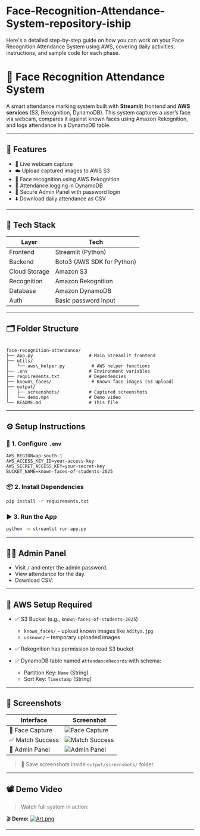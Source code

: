 # Face-Recognition-Attendance-System-repository-iship
Here's a detailed step-by-step guide on how you can work on your Face Recognition Attendance System using AWS, covering daily activities, instructions, and sample code for each phase.

# 🎯 Face Recognition Attendance System

A smart attendance marking system built with **Streamlit** frontend and **AWS services** (S3, Rekognition, DynamoDB). This system captures a user’s face via webcam, compares it against known faces using Amazon Rekognition, and logs attendance in a DynamoDB table.

---

## 🚀 Features

- 📸 Live webcam capture
- ☁️ Upload captured images to AWS S3
- 🧠 Face recognition using AWS Rekognition
- 📝 Attendance logging in DynamoDB
- 🔐 Secure Admin Panel with password login
- ⬇️ Download daily attendance as CSV

---

## 🧱 Tech Stack

| Layer        | Tech                        |
|--------------|-----------------------------|
| Frontend     | Streamlit (Python)          |
| Backend      | Boto3 (AWS SDK for Python)  |
| Cloud Storage| Amazon S3                   |
| Recognition  | Amazon Rekognition          |
| Database     | Amazon DynamoDB             |
| Auth         | Basic password input        |

---

## 🗂️ Folder Structure

```

face-recognition-attendance/
├── app.py                     # Main Streamlit frontend
├── utils/
│   └── aws\_helper.py          # AWS helper functions
├── .env                       # Environment variables
├── requirements.txt           # Dependencies
├── known\_faces/               # Known face images (S3 upload)
├── output/
│   ├── screenshots/           # Captured screenshots
│   └── demo.mp4               # Demo video
└── README.md                  # This file

````

---

## ⚙️ Setup Instructions

### 🔐 1. Configure `.env`

```env
AWS_REGION=ap-south-1
AWS_ACCESS_KEY_ID=your-access-key
AWS_SECRET_ACCESS_KEY=your-secret-key
BUCKET_NAME=known-faces-of-students-2025
````

### 📦 2. Install Dependencies

```bash
pip install -r requirements.txt
```

### ▶️ 3. Run the App

```bash
python -m streamlit run app.py
```

---

## 👨‍💻 Admin Panel

* Visit `/` and enter the admin password.
* View attendance for the day.
* Download CSV.

---

## 📁 AWS Setup Required

* ✅ S3 Bucket (e.g., `known-faces-of-students-2025`)

  * `known_faces/` – upload known images like `Aditya.jpg`
  * `unknown/` – temporary uploaded images
* ✅ Rekognition has permission to read S3 bucket
* ✅ DynamoDB table named `AttendanceRecords` with schema:

  * Partition Key: `Name` (String)
  * Sort Key: `Timestamp` (String)

---

## 📸 Screenshots

| Interface       | Screenshot                                       |
| --------------- | ------------------------------------------------ |
| 👤 Face Capture | ![Face Capture](output/screenshots/capture.jpg)  |
| ✅ Match Success | ![Match Success](output/screenshots/success.jpg) |
| 🔐 Admin Panel  | ![Admin Panel](output/screenshots/admin.jpg)     |

> 📂 Save screenshots inside `output/screenshots/` folder

---

## 📽️ Demo Video

> Watch full system in action:

🎬 **Demo:** [![Art.png](https://github.com/22MH1A42G1/Face-Recognition-Attendance-System-repository-iship/blob/main/output/Art.png)](https://youtu.be/NtWbiVcd0cc)



---
